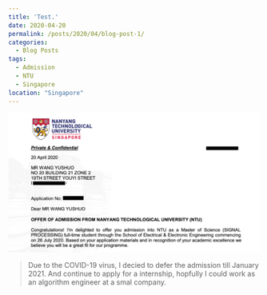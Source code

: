 ```yaml
---
title: 'Test.'
date: 2020-04-20
permalink: /posts/2020/04/blog-post-1/
categories:
  - Blog Posts
tags:
  - Admission
  - NTU
  - Singapore 
location: "Singapore"
---
```

<img src='/images/TECHNOLOGICAL.png'>

>Due to the COVID-19 virus, I decied to defer the admission till January 2021. And continue to apply for a internship, hopfully I could work as an algorithm engineer at a smal company.
